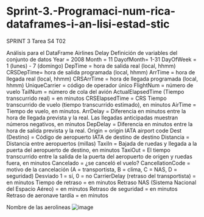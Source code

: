 # Sprint-3.-Programaci-num-rica-dataframes-i-an-lisi-estad-stic
SPRINT 3
Tarea S4 T02

Análisis para el DataFrame Airlines Delay
Definición de variables del conjunto de datos
Year = 2008
Month = 11
DayofMonth= 1-31
DayOfWeek = 1 (lunes) - 7 (domingo)
DepTime = hora de salida real (local, hhmm)
CRSDepTime= hora de salida programada (local, hhmm)
ArrTime = hora de llegada real (local, hhmm)
CRSArrTime = hora de llegada programada (local, hhmm)
UniqueCarrier = código de operador único
FlightNum = número de vuelo
TailNum = número de cola del avión
ActualElapsedTime (Tiempo transcurrido real) = en minutos
CRSElapsedTime = CRS Tiempo transcurrido de vuelo (tiempo transcurrido estimado), en minutos
AirTime = Tiempo de vuelo, en minutos.
ArrDelay = Diferencia en minutos entre la hora de llegada prevista y la real.
Las llegadas anticipadas muestran números negativos, en minutos
DepDelay = Diferencia en minutos entre la hora de salida prevista y la real.
Origin = origin IATA airport code
Dest (Destino) = Código de aeropuerto IATA de destino de destino
Distancia = Distancia entre aeropuertos (millas)
TaxiIn = Bajada de ruedas y llegada a la puerta del aeropuerto de destino, en minutos
TaxiOut = El tiempo transcurrido entre la salida de la puerta del aeropuerto de origen y
ruedas fuera, en minutos
Cancelado = ¿se canceló el vuelo?
CancellationCode = motivo de la cancelación (A = transportista, B = clima, C = NAS, D =
seguridad)
Desviado 1 = sí, 0 = no
CarrierDelay (retraso del transportista) = en minutos
Tiempo de retraso = en minutos
Retraso NAS (Sistema Nacional del Espacio Aéreo) = en minutos
Retraso de seguridad = en minutos
Retraso de aeronave tardía = en minutos

Nombre de las aerolineas
![image](https://user-images.githubusercontent.com/44713262/215293664-996db00d-6dad-49bb-a4cd-d8fee0aeee04.png)
